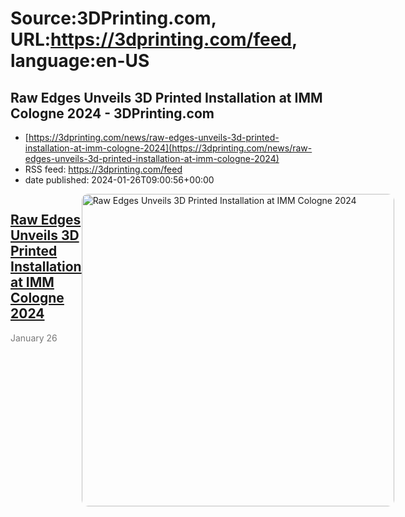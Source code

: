 # Source:3DPrinting.com, URL:https://3dprinting.com/feed, language:en-US

## Raw Edges Unveils 3D Printed Installation at IMM Cologne 2024 - 3DPrinting.com
 - [https://3dprinting.com/news/raw-edges-unveils-3d-printed-installation-at-imm-cologne-2024](https://3dprinting.com/news/raw-edges-unveils-3d-printed-installation-at-imm-cologne-2024)
 - RSS feed: https://3dprinting.com/feed
 - date published: 2024-01-26T09:00:56+00:00

<div style="display: flex;"><div><h2><a href="https://3dprinting.com/news/raw-edges-unveils-3d-printed-installation-at-imm-cologne-2024/" target="_blank">Raw Edges Unveils 3D Printed Installation at IMM Cologne 2024</a></h2><span style="color: #777; font-size: 14px; margin-top: auto;">January 26</span></div><div><img alt="Raw Edges Unveils 3D Printed Installation at IMM Cologne 2024" class="attachment-singular-featured-thumb size-singular-featured-thumb wp-post-image" height="500" src="https://3dprinting.com/wp-content/uploads/image3-105-500x500.jpg" style="border-radius: 10px; overflow: hidden;" width="500" /></div></div>

